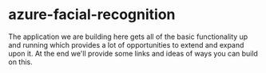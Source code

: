 # azure-facial-recognition
The application we are building here gets all of the basic functionality up and running which provides a lot of opportunities to extend and expand upon it. At the end we'll provide some links and ideas of ways you can build on this.
